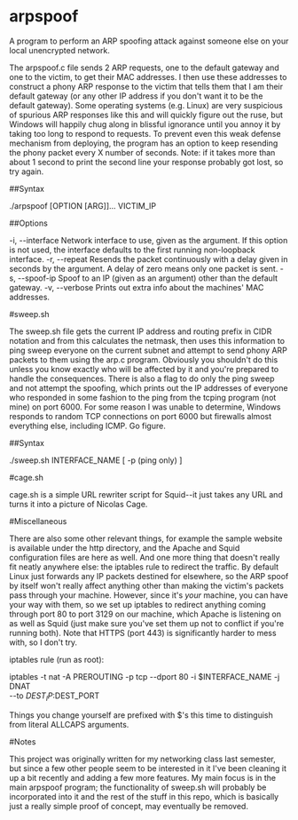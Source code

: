 arpspoof
========

A program to perform an ARP spoofing attack against someone else on your local unencrypted network.

The arpspoof.c file sends 2 ARP requests, one to the default gateway and one to the victim, to get their MAC addresses. I then use these addresses to construct a phony ARP response to the victim that tells them that I am their default gateway (or any other IP address if you don't want it to be the default gateway). Some operating systems (e.g. Linux) are very suspicious of spurious ARP responses like this and will quickly figure out the ruse, but Windows will happily chug along in blissful ignorance until you annoy it by taking too long to respond to requests. To prevent even this weak defense mechanism from deploying, the program has an option to keep resending the phony packet every X number of seconds. Note: if it takes more than about 1 second to print the second line your response probably got lost, so try again.

##Syntax

./arpspoof [OPTION [ARG]]... VICTIM_IP

##Options

-i, --interface		Network interface to use, given as the argument. If this
                    option is not used, the interface defaults to the first
					running non-loopback interface.
-r, --repeat		Resends the packet continuously with a delay given in
                    seconds by the argument. A delay of zero means only one
					packet is sent.
-s, --spoof-ip		Spoof to an IP (given as an argument) other than the default
                    gateway.
-v, --verbose		Prints out extra info about the machines' MAC addresses.

#sweep.sh

The sweep.sh file gets the current IP address and routing prefix in CIDR
notation and from this calculates the netmask, then uses this information to
ping sweep everyone on the current subnet and attempt to send phony ARP packets
to them using the arp.c program. Obviously you shouldn't do this unless you know
exactly who will be affected by it and you're prepared to handle the
consequences. There is also a flag to do only the ping sweep and not attempt the
spoofing, which prints out the IP addresses of everyone who responded in some
fashion to the ping from the tcping program (not mine) on port 6000. For some
reason I was unable to determine, Windows responds to random TCP connections on
port 6000 but firewalls almost everything else, including ICMP. Go figure.

##Syntax

./sweep.sh INTERFACE_NAME [ -p (ping only) ]

#cage.sh

cage.sh is a simple URL rewriter script for Squid--it just takes any URL and
turns it into a picture of Nicolas Cage.

#Miscellaneous

There are also some other relevant things, for example the sample website is
available under the http directory, and the Apache and Squid configuration files
are here as well. And one more thing that doesn't really fit neatly anywhere
else: the iptables rule to redirect the traffic. By default Linux just forwards
any IP packets destined for elsewhere, so the ARP spoof by itself won't really
affect anything other than making the victim's packets pass through your
machine. However, since it's *your* machine, you can have your way with them, so
we set up iptables to redirect anything coming through port 80 to port 3129 on
our machine, which Apache is listening on as well as Squid (just make sure
you've set them up not to conflict if you're running both). Note that HTTPS
(port 443) is significantly harder to mess with, so I don't try.

iptables rule (run as root):

iptables -t nat -A PREROUTING -p tcp --dport 80 -i $INTERFACE_NAME -j DNAT \
--to $DEST_IP:$DEST_PORT

Things you change yourself are prefixed with $'s this time to distinguish from
literal ALLCAPS arguments.

#Notes

This project was originally written for my networking class last semester, but
since a few other people seem to be interested in it I've been cleaning it up a
bit recently and adding a few more features. My main focus is in the main
arpspoof program; the functionality of sweep.sh will probably be incorporated
into it and the rest of the stuff in this repo, which is basically just a really
simple proof of concept, may eventually be removed.

